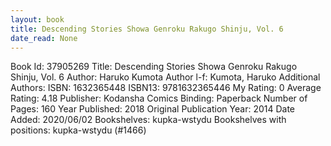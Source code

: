 ```yaml
---
layout: book
title: Descending Stories Showa Genroku Rakugo Shinju, Vol. 6
date_read: None
---
```


Book Id: 37905269
Title: Descending Stories Showa Genroku Rakugo Shinju, Vol. 6
Author: Haruko Kumota
Author l-f: Kumota, Haruko
Additional Authors: 
ISBN: 1632365448
ISBN13: 9781632365446
My Rating: 0
Average Rating: 4.18
Publisher: Kodansha Comics
Binding: Paperback
Number of Pages: 160
Year Published: 2018
Original Publication Year: 2014
Date Added: 2020/06/02
Bookshelves: kupka-wstydu
Bookshelves with positions: kupka-wstydu (#1466)


